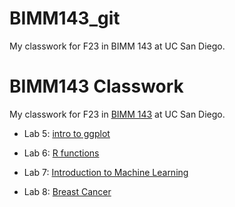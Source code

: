 # BIMM143_git
My classwork for F23 in BIMM 143 at UC San Diego. 

# BIMM143 Classwork

My classwork for F23 in [BIMM 143](https://bioboot.github.io/bimm143_F23/) at UC San Diego. 

- Lab 5: [intro to ggplot](https://github.com/ZainubDarsot/BIMM143_git/blob/2f5d1c66463c5e12b5532090312722179f0d72fd/class05/class05.pdf)

- Lab 6: [R functions](https://github.com/ZainubDarsot/BIMM143_git/blob/main/Class06/Class06.pdf)


- Lab 7: [Introduction to Machine Learning](https://github.com/ZainubDarsot/BIMM143_git/blob/main/class07/class07lab.pdf) 

- Lab 8: [Breast Cancer](https://github.com/ZainubDarsot/BIMM143_git/blob/main/Class_08/Mini-Lab.pdf)